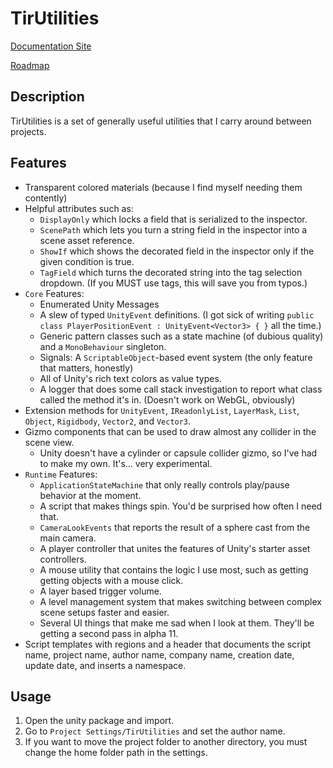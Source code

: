 # TirUtilities

[Documentation Site](https://tiranice.github.io/TirUtilities/)

[Roadmap](https://tiranice.github.io/TirUtilities/articles/ROADMAP.html)

## Description

TirUtilities is a set of generally useful utilities that I carry around between projects.

## Features

- Transparent colored materials (because I find myself needing them contently)
- Helpful attributes such as:
  - `DisplayOnly` which locks a field that is serialized to the inspector.
  - `ScenePath` which lets you turn a string field in the inspector into a scene asset reference.
  - `ShowIf` which shows the decorated field in the inspector only if the given condition is true.
  - `TagField` which turns the decorated string into the tag selection dropdown.  (If you MUST use tags, this will save you from typos.)
- `Core` Features:
  - Enumerated Unity Messages
  - A slew of typed `UnityEvent` definitions.  (I got sick of writing `public class PlayerPositionEvent : UnityEvent<Vector3> { }` all the time.)
  - Generic pattern classes such as a state machine (of dubious quality) and a `MonoBehaviour` singleton.
  - Signals:  A `ScriptableObject`-based event system (the only feature that matters, honestly)
  - All of Unity's rich text colors as value types.
  - A logger that does some call stack investigation to report what class called the method it's in.  (Doesn't work on WebGL, obviously)
- Extension methods for `UnityEvent`, `IReadonlyList`, `LayerMask`, `List`, `Object`, `Rigidbody`, `Vector2`, and `Vector3`.
- Gizmo components that can be used to draw almost any collider in the scene view.
  - Unity doesn't have a cylinder or capsule collider gizmo, so I've had to make my own.  It's... very experimental.
- `Runtime` Features:
  - `ApplicationStateMachine` that only really controls play/pause behavior at the moment.
  - A script that makes things spin.  You'd be surprised how often I need that.
  - `CameraLookEvents` that reports the result of a sphere cast from the main camera.
  - A player controller that unites the features of Unity's starter asset controllers.
  - A mouse utility that contains the logic I use most, such as getting getting objects with a mouse click.
  - A layer based trigger volume.
  - A level management system that makes switching between complex scene setups faster and easier.
  - Several UI things that make me sad when I look at them.  They'll be getting a second pass in alpha 11.
- Script templates with regions and a header that documents the script name, project name, author name, company name, creation date, update date, and inserts a namespace.

## Usage

1. Open the unity package and import.
2. Go to `Project Settings/TirUtilities` and set the author name.
3. If you want to move the project folder to another directory, you must change the home folder path in the settings.
